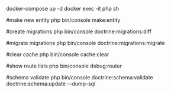 docker-compose up -d
docker exec -it php sh

#make new entity
php bin/console make:entity


#create migrations
php bin/console doctrine:migrations:diff

#migrate migrations
php bin/console doctrine:migrations:migrate

#clear cache
php bin/console cache:clear

#show route lists
php bin/console debug:router

#schema validate
php bin/console doctrine:schema:validate
doctrine:schema:update --dump-sql
